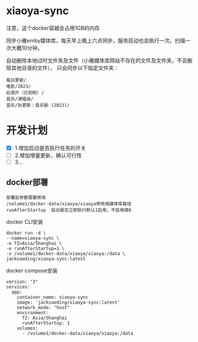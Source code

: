 # xiaoya-sync

注意，这个docker容器会占用1GB的内存

同步小雅emby媒体库，每天早上晚上六点同步，服务启动也会执行一次。扫描一次大概10分钟。

自动删除本地过时文件夹及文件（小雅媒体库网站不存在的文件及文件夹，不会删除其他目录的文件），
只会同步以下指定文件夹：
```
每日更新/
电影/2023/
纪录片（已刮削）/
音乐/演唱会/
音乐/狄更斯：音乐剧 (2023)/
```

# 开发计划
- [x] 1.增加启动是否执行任务的开关
- [ ] 2.增加增量更新，确认可行性
- [ ] 3...

## docker部署 


```
部署前参数需要修改
/volume1/docker-data/xiaoya/xiaoya修改成媒体库路径
runAfterStartup  启动是否立即执行默认1启用，不启用填0
```

docker CLI安装

```
docker run -d \
--name=xiaoya-sync \
-e TZ=Asia/Shanghai \
-e runAfterStartup=1 \
-v /volume1/docker-data/xiaoya/xiaoya:/data \
jacksaoding/xiaoya-sync:latest
```

docker compose安装

```
version: "3"
services:
  app:
    container_name: xiaoya-sync
    image: 'jacksaoding/xiaoya-sync:latest'
    network_mode: "host"
    environment:
      TZ: Asia/Shanghai
      runAfterStartup: 1
    volumes:
      - /volume1/docker-data/xiaoya/xiaoya:/data
```
